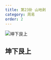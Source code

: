 ```yaml
---
title: 第23卦 山地剥
category: 周易
order: 2
---
```


![坤下艮上](https://upload.wikimedia.org/wikipedia/commons/3/30/Yijing-23.png)

## 坤下艮上